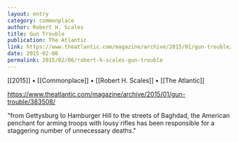 ```yaml
---
layout: entry
category: commonplace
author: Robert H. Scales
title: Gun Trouble
publication: The Atlantic
link: https://www.theatlantic.com/magazine/archive/2015/01/gun-trouble/383508/
date: 2015-02-06
permalink: 2015/02/06/robert-h-scales-gun-trouble
---
```


[[2015]] • [[Commonplace]] • [[Robert H. Scales]] • [[The Atlantic]]

https://www.theatlantic.com/magazine/archive/2015/01/gun-trouble/383508/

"from Gettysburg to Hamburger Hill to the streets of Baghdad, the American penchant for arming troops with lousy rifles has been responsible for a staggering number of unnecessary deaths."
 
 
